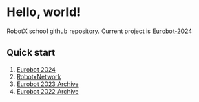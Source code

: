 # Hello, world!
RobotX school github repository. Current project is [Eurobot-2024](https://www.eurobot.org/eurobot-contest/eurobot-2024/)

## Quick start
1. [Eurobot 2024](https://github.com/robotx-school/eurobot-2024)
2. [RobotxNetwork](https://github.com/robotx-school/RobotxNetwork)
3. [Eurobot 2023 Archive](https://github.com/robotx-school/eurobot-2023)
4. [Eurobot 2022 Archive](https://github.com/robotx-school/eurobot-2022)
